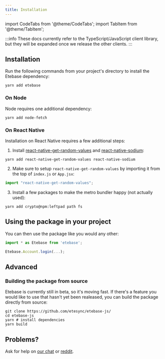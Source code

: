```yaml
---
title: Installation
---
```


import CodeTabs from '@theme/CodeTabs';
import TabItem from '@theme/TabItem';


:::info
These docs currently refer to the TypeScript/JavaScript client library, but they will be expanded once we release the other clients.
:::

## Installation

Run the following commands from your project's directory to install the Etebase dependency:

<CodeTabs>
<TabItem value="js">

```shell
yarn add etebase
```


### On Node

Node requires one additional dependency:

```shell
yarn add node-fetch
```

### On React Native

Installation on React Native requires a few additional steps:

1. Install [react-native-get-random-values](https://github.com/LinusU/react-native-get-random-values) and [react-native-sodium](https://github.com/lyubo/react-native-sodium):
```shell
yarn add react-native-get-random-values react-native-sodium
```
2. Make sure to setup `react-native-get-random-values` by importing it from the top of `index.js` or `App.jsx`:
```js
import "react-native-get-random-values";
```
3. Install a few packages to make the metro bundler happy (not actually used):
```shell
yarn add crypto@npm:leftpad path fs
```

</TabItem>
</CodeTabs>


## Using the package in your project

You can then use the package like you would any other:
<CodeTabs>
<TabItem value="js">

```js
import * as Etebase from 'etebase';

Etebase.Account.login(...);
```

</TabItem>
</CodeTabs>

## Advanced

### Building the package from source

Etebase is currently still in beta, so it's moving fast. If there's a feature you would like to use that hasn't yet been realeased, you can build the package directly from source:

<CodeTabs>
<TabItem value="js">

```shell
git clone https://github.com/etesync/etebase-js/
cd etebase-js
yarn # install dependencies
yarn build
```

</TabItem>
</CodeTabs>

## Problems?

Ask for help on [our chat](https://www.etebase.com/community-chat/) or [reddit](https://www.reddit.com/r/EteSync/).
